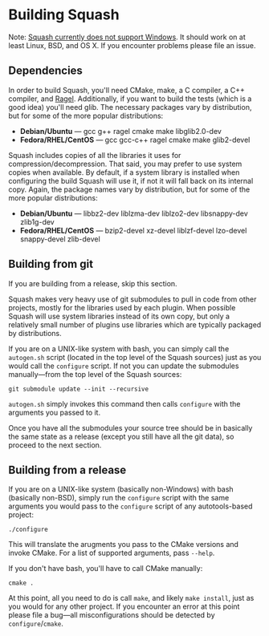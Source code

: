 # Building Squash

Note: [Squash currently does not support
Windows](https://github.com/quixdb/squash/issues/86).  It should work
on at least Linux, BSD, and OS X.  If you encounter problems please
file an issue.

## Dependencies

In order to build Squash, you'll need CMake, make, a C compiler, a C++
compiler, and [Ragel](http://www.colm.net/open-source/ragel/).
Additionally, if you want to build the tests (which is a good idea)
you'll need glib.  The necessary packages vary by distribution, but
for some of the more popular distributions:

* **Debian/Ubuntu** — gcc g++ ragel cmake make libglib2.0-dev
* **Fedora/RHEL/CentOS** — gcc gcc-c++ ragel cmake make glib2-devel

Squash includes copies of all the libraries it uses for
compression/decompression.  That said, you may prefer to use system
copies when available.  By default, if a system library is installed
when configuring the build Squash will use it, if not it will fall
back on its internal copy.  Again, the package names vary by
distribution, but for some of the more popular distributions:

* **Debian/Ubuntu** — libbz2-dev liblzma-dev liblzo2-dev libsnappy-dev
  zlib1g-dev
* **Fedora/RHEL/CentOS** — bzip2-devel xz-devel liblzf-devel lzo-devel
  snappy-devel zlib-devel

## Building from git

If you are building from a release, skip this section.

Squash makes very heavy use of git submodules to pull in code from
other projects, mostly for the libraries used by each plugin.  When
possible Squash will use system libraries instead of its own copy, but
only a relatively small number of plugins use libraries which are
typically packaged by distributions.

If you are on a UNIX-like system with bash, you can simply call the
`autogen.sh` script (located in the top level of the Squash sources)
just as you would call the `configure` script.  If not you can
update the submodules manually—from the top level of the Squash
sources:

~~~{.sh}
git submodule update --init --recursive
~~~

`autogen.sh` simply invokes this command then calls `configure` with
the arguments you passed to it.

Once you have all the submodules your source tree should be in
basically the same state as a release (except you still have all the
git data), so proceed to the next section.

## Building from a release

If you are on a UNIX-like system (basically non-Windows) with bash
(basically non-BSD), simply run the `configure` script with the same
arguments you would pass to the `configure` script of any
autotools-based project:

~~~{.sh}
./configure
~~~

This will translate the arugments you pass to the CMake versions and
invoke CMake.  For a list of supported arguments, pass `--help`.

If you don't have bash, you'll have to call CMake manually:

~~~{.sh}
cmake .
~~~

At this point, all you need to do is call `make`, and likely `make
install`, just as you would for any other project.  If you encounter
an error at this point please file a bug—all misconfigurations should
be detected by `configure`/`cmake`.
